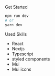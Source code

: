 Get Started
```bash
npm run dev
# or
yarn dev
```

Used Skills
- React
- Nextjs
- Typescript
- styled components
- Mui
- Mui icons
